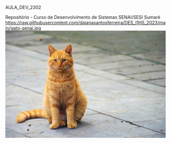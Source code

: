  AULA_DEV_2302

Repositório - Curso de Desenvolvimento de Sistemas SENAI/SESI Sumaré
https://raw.githubusercontent.com/daianasantosferreira/DES_I1HS_2023/main/gato-senai.jpg
![This is an image](https://raw.githubusercontent.com/daianasantosferreira/DES_I1HS_2023/main/gato-senai.jpg)

